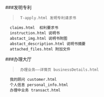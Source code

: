 ###发明专利
>      T-apply.html 发明专利请求书
      claims.html  权利要求书
      instruction.html 说明书
      abstact_img.html 说明书附图
      abstact_description.html 说明书摘要
      attached_files.html 附加文件

###办理大厅

>      办理业务——详情页 businessDetails.html
      我的顾问 customer.html
      个人信息 personal_info.html
      办理中业务 transact.html







